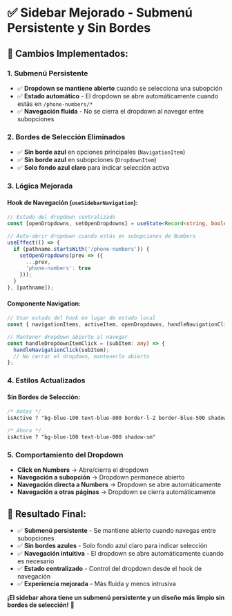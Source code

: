 # ✅ Sidebar Mejorado - Submenú Persistente y Sin Bordes

## 🎯 **Cambios Implementados:**

### **1. Submenú Persistente**
- ✅ **Dropdown se mantiene abierto** cuando se selecciona una subopción
- ✅ **Estado automático** - El dropdown se abre automáticamente cuando estás en `/phone-numbers/*`
- ✅ **Navegación fluida** - No se cierra el dropdown al navegar entre subopciones

### **2. Bordes de Selección Eliminados**
- ✅ **Sin borde azul** en opciones principales (`NavigationItem`)
- ✅ **Sin borde azul** en subopciones (`DropdownItem`)
- ✅ **Solo fondo azul claro** para indicar selección activa

### **3. Lógica Mejorada**

#### **Hook de Navegación (`useSidebarNavigation`):**
```typescript
// Estado del dropdown centralizado
const [openDropdowns, setOpenDropdowns] = useState<Record<string, boolean>>({});

// Auto-abrir dropdown cuando estás en subopciones de Numbers
useEffect(() => {
  if (pathname.startsWith('/phone-numbers')) {
    setOpenDropdowns(prev => ({
      ...prev,
      'phone-numbers': true
    }));
  }
}, [pathname]);
```

#### **Componente Navigation:**
```typescript
// Usar estado del hook en lugar de estado local
const { navigationItems, activeItem, openDropdowns, handleNavigationClick, toggleDropdown } = useSidebarNavigation();

// Mantener dropdown abierto al navegar
const handleDropdownItemClick = (subItem: any) => {
  handleNavigationClick(subItem);
  // No cerrar el dropdown, mantenerlo abierto
};
```

### **4. Estilos Actualizados**

#### **Sin Bordes de Selección:**
```css
/* Antes */
isActive ? "bg-blue-100 text-blue-800 border-l-2 border-blue-500 shadow-sm"

/* Ahora */
isActive ? "bg-blue-100 text-blue-800 shadow-sm"
```

### **5. Comportamiento del Dropdown**

- **Click en Numbers** → Abre/cierra el dropdown
- **Navegación a subopción** → Dropdown permanece abierto
- **Navegación directa a Numbers** → Dropdown se abre automáticamente
- **Navegación a otras páginas** → Dropdown se cierra automáticamente

## 🎨 **Resultado Final:**

- ✅ **Submenú persistente** - Se mantiene abierto cuando navegas entre subopciones
- ✅ **Sin bordes azules** - Solo fondo azul claro para indicar selección
- ✅ **Navegación intuitiva** - El dropdown se abre automáticamente cuando es necesario
- ✅ **Estado centralizado** - Control del dropdown desde el hook de navegación
- ✅ **Experiencia mejorada** - Más fluida y menos intrusiva

**¡El sidebar ahora tiene un submenú persistente y un diseño más limpio sin bordes de selección!** 🚀
